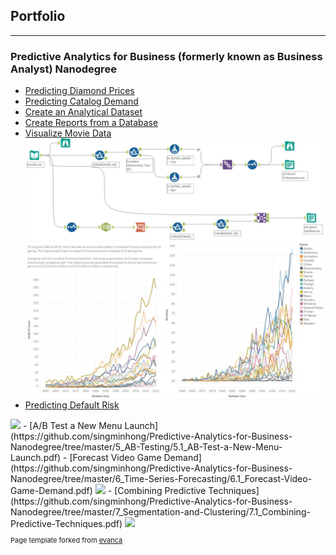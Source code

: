 ## Portfolio
---

### Predictive Analytics for Business (formerly known as Business Analyst) Nanodegree

- [Predicting Diamond Prices](https://github.com/singminhong/Predictive-Analytics-for-Business-Nanodegree/tree/master/1_Problem-Solving-with-Analytics/1.1_Predicting-Diamond-Prices.pdf)
- [Predicting Catalog Demand](https://github.com/singminhong/Predictive-Analytics-for-Business-Nanodegree/tree/master/1_Problem-Solving-with-Analytics/1.2_Predicting-Catalog-Demand.pdf)
- [Create an Analytical Dataset](https://github.com/singminhong/Predictive-Analytics-for-Business-Nanodegree/tree/master/2_Data-Wrangling/2.1_Create-an-Analytical-Dataset.pdf)
- [Create Reports from a Database](https://github.com/singminhong/Predictive-Analytics-for-Business-Nanodegree/tree/master/2_Data-Wrangling/2.2_Create-Reports-from-a-Database.zip)
- [Visualize Movie Data](https://github.com/singminhong/Predictive-Analytics-for-Business-Nanodegree/tree/master/3_Data-Visualization/3.1_Visualize-Movie-Data.pdf)
<img src="images/3.1_Visualize-Movie-Data1.jpg?raw=true"/> <img src="images/3.1_Visualize-Movie-Data2.jpg?raw=true"/>
- [Predicting Default Risk](https://github.com/singminhong/Predictive-Analytics-for-Business-Nanodegree/tree/master/4_Classification-Models/4.1_Predicting-Default-Risk.pdf)
<img src="images/dummy_thumbnail.jpg?raw=true"/>
- [A/B Test a New Menu Launch](https://github.com/singminhong/Predictive-Analytics-for-Business-Nanodegree/tree/master/5_AB-Testing/5.1_AB-Test-a-New-Menu-Launch.pdf)
- [Forecast Video Game Demand](https://github.com/singminhong/Predictive-Analytics-for-Business-Nanodegree/tree/master/6_Time-Series-Forecasting/6.1_Forecast-Video-Game-Demand.pdf)
<img src="images/dummy_thumbnail.jpg?raw=true"/>
- [Combining Predictive Techniques](https://github.com/singminhong/Predictive-Analytics-for-Business-Nanodegree/tree/master/7_Segmentation-and-Clustering/7.1_Combining-Predictive-Techniques.pdf)
<img src="images/dummy_thumbnail.jpg?raw=true"/>

<!--
### Category Name 2

- [Project 1 Title](http://example.com/)
- [Project 2 Title](http://example.com/)
- [Project 3 Title](http://example.com/)
- [Project 4 Title](http://example.com/)
- [Project 5 Title](http://example.com/)

---
---
-->

<p style="font-size:11px">Page template forked from <a href="https://github.com/evanca/quick-portfolio">evanca</a></p>
<!-- Remove above link if you don't want to attibute -->
